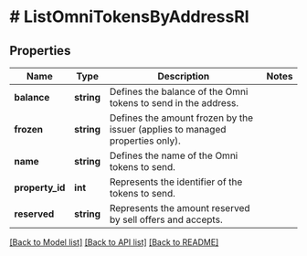 # # ListOmniTokensByAddressRI

## Properties

Name | Type | Description | Notes
------------ | ------------- | ------------- | -------------
**balance** | **string** | Defines the balance of the Omni tokens to send in the address. |
**frozen** | **string** | Defines the amount frozen by the issuer (applies to managed properties only). |
**name** | **string** | Defines the name of the Omni tokens to send. |
**property_id** | **int** | Represents the identifier of the tokens to send. |
**reserved** | **string** | Represents the amount reserved by sell offers and accepts. |

[[Back to Model list]](../../README.md#models) [[Back to API list]](../../README.md#endpoints) [[Back to README]](../../README.md)
